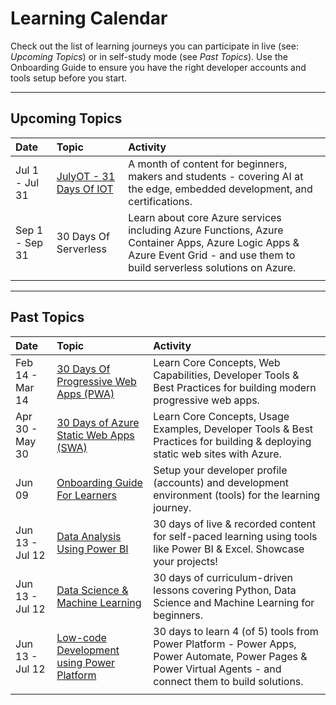 # Learning Calendar

Check out the list of learning journeys you can participate in live (see: _Upcoming Topics_) or in self-study mode (see _Past Topics_). Use the Onboarding Guide to ensure you have the right developer accounts and tools setup before you start.

---

## Upcoming Topics

| Date | Topic | Activity |
|:---|:---|:---|
| Jul 1 - Jul 31 | [JulyOT - 31 Days Of IOT](https://julyot.dev) | A month of content for beginners, makers and students - covering AI at the edge, embedded development, and certifications. |
| Sep 1 - Sep 31 | 30 Days Of Serverless | Learn about core Azure services including Azure Functions, Azure Container Apps, Azure Logic Apps & Azure Event Grid - and use them to build serverless solutions on Azure. |
| | | |

---

## Past Topics

| Date | Topic | Activity |
|:---|:---|:---|
| Feb 14 - Mar 14 | [30 Days Of Progressive Web Apps (PWA)](https://aka.ms/30DaysOf/PWA) | Learn Core Concepts, Web Capabilities, Developer Tools & Best Practices for building modern progressive web apps. |
| Apr 30 - May 30 | [30 Days of Azure Static Web Apps (SWA)](https://aka.ms/30DaysOf/SWA) | Learn Core Concepts, Usage Examples, Developer Tools & Best Practices for building & deploying static web sites with Azure. |
| Jun 09 | [Onboarding Guide For Learners](https://aka.ms/30DLOnboardingRecap)| Setup your developer profile (accounts) and development environment (tools) for the learning journey. |
|Jun 13 - Jul 12 | [Data Analysis Using Power BI](https://aka.ms/30DLDATLandingPage) | 30 days of live & recorded content for self-paced learning  using tools like Power BI & Excel. Showcase your projects!|
|Jun 13 - Jul 12 | [Data Science & Machine Learning](https://aka.ms/30DLDSLandingPage) | 30 days of curriculum-driven lessons covering Python, Data Science and Machine Learning for beginners.|
| Jun 13 - Jul 12 | [Low-code Development using Power Platform](https://aka.ms/30DLPPLandingPage) | 30 days to learn 4 (of 5) tools from Power Platform - Power Apps, Power Automate, Power Pages & Power Virtual Agents - and connect them to build solutions. |
| | | |

